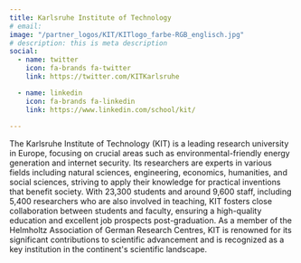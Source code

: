 ```yaml
---
title: Karlsruhe Institute of Technology
# email: 
image: "/partner_logos/KIT/KITlogo_farbe-RGB_englisch.jpg"
# description: this is meta description
social:
  - name: twitter
    icon: fa-brands fa-twitter
    link: https://twitter.com/KITKarlsruhe

  - name: linkedin
    icon: fa-brands fa-linkedin
    link: https://www.linkedin.com/school/kit/
  
---
```


The Karlsruhe Institute of Technology (KIT) is a leading research university in Europe, focusing on crucial areas such as environmental-friendly energy generation and internet security. Its researchers are experts in various fields including natural sciences, engineering, economics, humanities, and social sciences, striving to apply their knowledge for practical inventions that benefit society. With 23,300 students and around 9,600 staff, including 5,400 researchers who are also involved in teaching, KIT fosters close collaboration between students and faculty, ensuring a high-quality education and excellent job prospects post-graduation. As a member of the Helmholtz Association of German Research Centres, KIT is renowned for its significant contributions to scientific advancement and is recognized as a key institution in the continent's scientific landscape.
